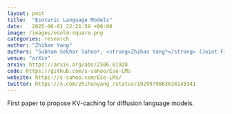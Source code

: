 ```yaml
---
layout: post
title:  "Esoteric Language Models"
date:   2025-06-01 22:21:59 +00:00
image: /images/esolm-square.png
categories: research
author: "Zhihan Yang"
authors: "Subham Sekhar Sahoo*, <strong>Zhihan Yang*</strong> (Joint First Authors), Yash Akhauri†, Johnna Liu†, Deepansha Singh†, Zhoujun Cheng† (Joint Second Authors), Zhengzhong Liu, Eric Xing, John Thickstun, Arash Vahdat"
venue: "arXiv"
arxiv: https://arxiv.org/abs/2506.01928
code: https://github.com/s-sahoo/Eso-LMs
website: https://s-sahoo.com/Eso-LMs/
twitter: https://x.com/zhihanyang_/status/1929979063634145341
---
```

First paper to propose KV-caching for diffusion language models.